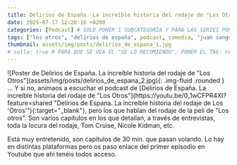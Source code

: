 ```yaml
---
title: Delirios de España. La increíble historia del rodaje de "Los Otros"
date: 2025-07-17 12:20:16 +0200
categories: [Podcast] # SOLO PONER 1 SUBCATEGORÍA Y PARA LAS SERIES PONER UN CARACTER INVISIBLE, COPIALO DE ENTRE LOS PARÉNTESIS (ㅤ), AL FINAL DE LA SUBCATEGORÍA, POR EJEMPLO [Series, "Thrillerㅤ"]
tags: ["los otros", "delirios de españa", podcast, comedia, "juan sanguino"]
thumbnail: assets/img/posts/delirios_de_espana_1.jpg
# sello: true # PARA QUE SE VEA EL "SE LO RECOMIENDO", PONER EL TAG: recomendada
---
```


<div class="row mb-4">
  <div class="col-md-5" markdown="1">
![Poster de Delirios de España. La increíble historia del rodaje de "Los Otros"](assets/img/posts/delirios_de_espana_2.jpg){: .img-fluid .rounded }
  </div>
  <div class="col-md-7" markdown="1">
... Y si no, animaos a escuchar el podcast de [Delirios de España. La increíble historia del rodaje de "Los Otros"](https://youtu.be/0_1wCFPR4XI?feature=shared "Delirios de Espana. La increíble historia del rodaje de Los 'Otros'"){:target="_blank"}, pero los que hablan del rodaje de la peli de "Los otros". Son varios capítulos en los que detallan, a través de entrevistas, toda la locura del rodaje, Tom Cruise, Nicole Kidman, etc.

Está muy entretenido, son capítulos de 30 min. que pasan volando. Lo hay en distintas plataformas pero os paso enlace del primer episodio en Youtube que ahí tenéis todos acceso.
  </div>
</div>
